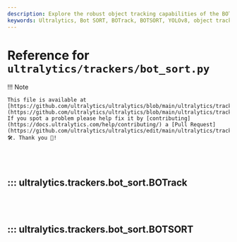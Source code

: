 ```yaml
---
description: Explore the robust object tracking capabilities of the BOTrack and BOTSORT classes in the Ultralytics Bot SORT tracker API. Enhance your YOLOv8 projects.
keywords: Ultralytics, Bot SORT, BOTrack, BOTSORT, YOLOv8, object tracking, Kalman filter, ReID, GMC algorithm
---
```


# Reference for `ultralytics/trackers/bot_sort.py`

!!! Note

    This file is available at [https://github.com/ultralytics/ultralytics/blob/main/ultralytics/trackers/bot_sort.py](https://github.com/ultralytics/ultralytics/blob/main/ultralytics/trackers/bot_sort.py). If you spot a problem please help fix it by [contributing](https://docs.ultralytics.com/help/contributing/) a [Pull Request](https://github.com/ultralytics/ultralytics/edit/main/ultralytics/trackers/bot_sort.py) 🛠️. Thank you 🙏!

<br><br>

## ::: ultralytics.trackers.bot_sort.BOTrack

<br><br>

## ::: ultralytics.trackers.bot_sort.BOTSORT

<br><br>